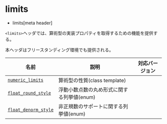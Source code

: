 # limits
* limits[meta header]


`<limits>`ヘッダでは、算術型の実装プロパティを取得するための機能を提供する。

本ヘッダはフリースタンディング環境でも提供される。

| 名前 | 説明 | 対応バージョン |
|--------------------------------------------------------|------------------------------|-------|
| [`numeric_limits`](limits/numeric_limits.md)         | 算術型の性質(class template) | |
| [`float_round_style`](limits/float_round_style.md)   | 浮動小数点数の丸め形式に関する列挙値(enum) | |
| [`float_denorm_style`](limits/float_denorm_style.md) | 非正規数のサポートに関する列挙値(enum) | |

